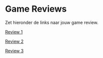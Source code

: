 # Game Reviews

Zet hieronder de links naar jouw game review.

[Review 1](Review1.md)

[Review 2](Review2.md)

[Review 3](Review-3.md)
